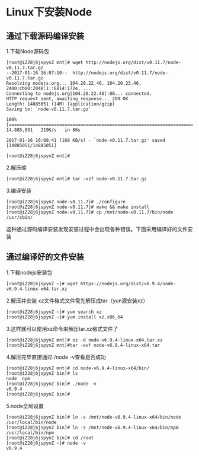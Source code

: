 # Linux下安装Node
## 通过下载源码编译安装
1.下载Node源码包
```shell
[root@iZ28j6jspynZ mnt]# wget http://nodejs.org/dist/v0.11.7/node-v0.11.7.tar.gz
--2017-01-16 16:07:10--  http://nodejs.org/dist/v0.11.7/node-v0.11.7.tar.gz
Resolving nodejs.org... 104.20.22.46, 104.20.23.46, 2400:cb00:2048:1::6814:172e, ...
Connecting to nodejs.org|104.20.22.46|:80... connected.
HTTP request sent, awaiting response... 200 OK
Length: 14885051 (14M) [application/gzip]
Saving to: `node-v0.11.7.tar.gz'

100%[====================================================================================================================================================================================================================================>] 14,885,051   219K/s   in 86s     

2017-01-16 16:08:41 (168 KB/s) - `node-v0.11.7.tar.gz' saved [14885051/14885051]

[root@iZ28j6jspynZ mnt]# 
```
2.解压缩
```shell
[root@iZ28j6jspynZ mnt]# tar -xzf node-v0.11.7.tar.gz
```
3.编译安装
```shell
[root@iZ28j6jspynZ node-v0.11.7]# ./configure
[root@iZ28j6jspynZ node-v0.11.7]# make && make install
[root@iZ28j6jspynZ node-v0.11.7]# cp /mnt/node-v0.11.7/bin/node /usr/sbin/
```
这种通过源码编译安装发现安装过程中会出现各种错误。下面采用编译好的文件安装

## 通过编译好的文件安装

1.下载nodejs安装包
```shell
[root@iZ28j6jspynZ ~]# wget https://nodejs.org/dist/v6.9.4/node-v6.9.4-linux-x64.tar.xz
```
2.解压并安装
xz文件格式文件需先解压成tar（yun源安装xz）
```shell
[root@iZ28j6jspynZ ~]# yum search xz
[root@iZ28j6jspynZ ~]# yum install xz.x86_64
```
3.这样就可以使用xz命令来解压tar.xz格式文件了
```shell
[root@iZ28j6jspynZ mnt]# xz -d node-v6.9.4-linux-x64.tar.xz
[root@iZ28j6jspynZ mnt]#tar -xvf node-v6.9.4-linux-x64.tar
```
4.解压完毕直接通过./node -v查看是否成功
```shell
[root@iZ28j6jspynZ mnt]# cd node-v6.9.4-linux-x64/bin/
[root@iZ28j6jspynZ bin]# ls
node  npm
[root@iZ28j6jspynZ bin]# ./node -v
v6.9.4
[root@iZ28j6jspynZ bin]# 
```
5.node全局设置
```shell
[root@iZ28j6jspynZ bin]# ln -s /mnt/node-v6.9.4-linux-x64/bin/node /usr/local/bin/node
[root@iZ28j6jspynZ bin]# ln -s /mnt/node-v6.9.4-linux-x64/bin/npm /usr/local/bin/npm
[root@iZ28j6jspynZ bin]# cd /root
[root@iZ28j6jspynZ ~]# node -v
v6.9.4
```
